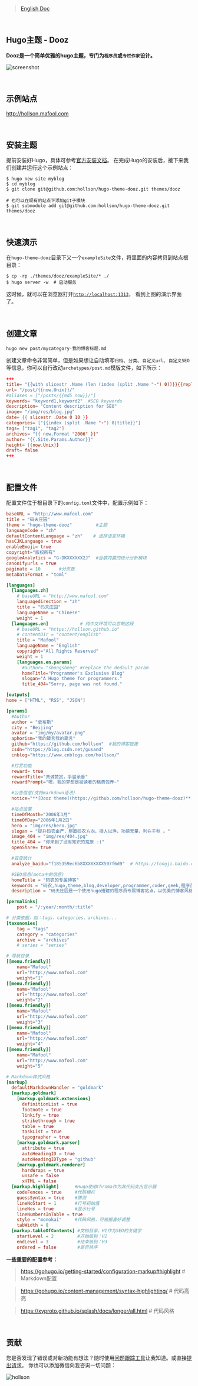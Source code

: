 > [English Doc](./README.md)

<br/>

## Hugo主题 - Dooz
**Dooz是一个简单优雅的hugo主题，专门为`程序员`或`专栏作家`设计。**

![screenshot](static/tmp/screenshot.jpg)

<br/>

## 示例站点
http://hollson.mafool.com


<br/>

## 安装主题
提前安装好Hugo，具体可参考[官方安装文档](https://gohugo.io/getting-started/installing/)。
在完成Hugo的安装后，接下来我们创建并运行这个示例站点：

```shell
$ hugo new site myblog 
$ cd myblog
$ git clone git@github.com:hollson/hugo-theme-dooz.git themes/dooz

# 也可以在现有的站点下添加git子模块
$ git submodule add git@github.com:hollson/hugo-theme-dooz.git themes/dooz
```

<br/>


## 快速演示

在`hugo-theme-dooz`目录下又一个`exampleSite`文件，将里面的内容拷贝到站点根目录：
```shell
$ cp -rp ./themes/dooz/exampleSite/* ./
$ hugo server -w  # 启动服务
```
这时候，就可以在浏览器打开[`http://localhost:1313`](http://localhost:1313)， 看到上图的演示界面了。

<br/>

## 创建文章
```shell
hugo new post/mycategory-我的博客标题.md
```
创建文章命令非常简单，但是如果想让自动填写`归档`、`分类`、`自定义url`、`自定义SEO`等信息，你可以自行改动`archetypes/post.md`模版文件，如下所示：

```toml
+++
title= "{{with slicestr .Name (len (index (split .Name "-") 0))}}{{replace . "-" " "|strings.TrimLeft " "|title}}{{end}}"
url= "/post/{{now.Unix}}/"
#aliases = ["/posts/{{md5 now}}/"]
keywords= "keyword1,keyword2"  #SEO keywords
description= "Content description for SEO"
image= "/img/res/blog.jpg"
date= {{ slicestr .Date 0 10 }}
categories= ["{{index (split .Name "-") 0|title}}"]
tags= ["tag1", "tag2"]
archives= "{{ now.Format "2006" }}"
author= "{{.Site.Params.Author}}"
height= {{now.Unix}}
draft= false
+++
```

<br/>

## 配置文件
配置文件位于根目录下的`config.toml`文件中，配置示例如下：
```toml
baseURL = "http://www.mafool.com"
title = "码夫庄园"
theme = "hugo-theme-dooz"         #主题
languageCode = "zh"
defaultContentLanguage = "zh"    # 选择语言环境
hasCJKLanguage = true
enableEmoji= true
copyright="版权所有"
googleAnalytics = "G-DKXXXXXX2J"  #谷歌内置的统计分析模块
canonifyurls = true
paginate = 10       #分页数
metaDataFormat = "toml"

[languages]
  [languages.zh]
    # baseURL = "http://www.mafool.com"
    languagedirection = "zh"
    title = "码夫庄园"
    languageName = "Chinese"
    weight = 1
  [languages.en]            # 纯中文环境可以忽略这段
    # baseURL = "https://hollson.github.io"
    # contentDir = "content/english"    
    title = "Mafool"
    languageName = "English"
    copyright="All Rights Reserved"
    weight = 1    
    [languages.en.params]    
      #author= "shongsheng" #replace the dedault param    
      homeTitle="Programmer's Exclusive Blog"     
      slogan="A Hugo theme for programmers."    
      title_404="Sorry, page was not found."

[outputs]
home = ["HTML", "RSS", "JSON"]

[params]
  #Author
  author = "史布斯"
  city = "Beijing"
  avatar = "img/my/avatar.png"
  aphorism="我的箴言我的箴言"
  github="https://github.com/hollson"  #我的博客链接
  csdn="https://blog.csdn.net/gusand"
  cnblog="https://www.cnblogs.com/hollson/"

  #打赏功能 
  reward= true
  rewardTitle="真诚赞赏，手留余香"
  rewardPrompt="嗯，我的梦想是被读者的稿费包养~"

  #公告信息(支持markdown语法)
  notice="**[Dooz theme](https://github.com/hollson/hugo-theme-dooz)** updated, hurry up and experience it! `2020.03.22`"

  #站点设置
  timeOfMonth="2006年1月"
  timeOfDay="2006年1月2日"
  hero = "img/res/hero.jpg"
  slogan = "提升码农亩产，掰直码农方向，授人以渔，功德无量，利在千秋 。"
  image_404 = "img/res/404.jpg"
  title_404 = "你来到了没有知识的荒原 :("
  openShare= true

  #百度统计
  analyze_baidu="f185359ec6b8XXXXXXXX597f6d9"  # https://tongji.baidu.com/web/welcome/login

  #SEO信息(meta中的信息)
  homeTitle = "码农的专属博客"
  keywords = "码农,hugo,theme,blog,developer,programmer,coder,geek,程序员,主题,个人博客,github博客,golang,微服务"
  description = "码夫庄园是一个使用hugo搭建的程序员专属博客站点，以优美的博客风格，丰富的展现方式向广大程序员们传播最新的golang、docker、k8s、微服务、大数据、人工智能、等技术。"

[permalinks]
    post = "/:year/:month/:title"

# 分类依据，如：tags、categories、archives...
[taxonomies]
    tag = "tags"
    category = "categories"
    archive = "archives"
    # series = "series"

# 导航目录
[[menu.friendly]]
    name="Mafool"    
    url="http://www.mafool.com"    
    weight="1"
[[menu.friendly]]
    name="Mafool"    
    url="http://www.mafool.com"    
    weight="2"
[[menu.friendly]]
    name="Mafool"    
    url="http://www.mafool.com"    
    weight="3"    
[[menu.friendly]]
    name="Mafool"    
    url="http://www.mafool.com"    
    weight="4"
[[menu.friendly]]
    name="Mafool"    
    url="http://www.mafool.com"
    weight="5"

# Markdown样式风格
[markup]
  defaultMarkdownHandler = "goldmark"
  [markup.goldmark]
    [markup.goldmark.extensions]    
      definitionList = true    
      footnote = true    
      linkify = true    
      strikethrough = true    
      table = true    
      taskList = true    
      typographer = true    
    [markup.goldmark.parser]    
      attribute = true    
      autoHeadingID = true    
      autoHeadingIDType = "github"    
    [markup.goldmark.renderer]
      hardWraps = true
      unsafe = false    
      xHTML = false
  [markup.highlight]      #Hugo使用Chroma作为其代码突出显示器
    codeFences = true     #代码栅栏
    guessSyntax = true    #猜测
    lineNoStart = 1       #行号初始值
    lineNos = true        #显示行号
    lineNumbersInTable = true
    style = "monokai"     #代码风格，可根据喜好调整
    tabWidth = 8
  [markup.tableOfContents] #文档目录，H1作为SEO的关键字
    startLevel = 2         #开始级别：H2  
    endLevel = 3           #结束级别：H3
    ordered = false        #是否排序
```
**一些重要的配置参考：**
>  https://gohugo.io/getting-started/configuration-markup#highlight  # Markdown配置

>  https://gohugo.io/content-management/syntax-highlighting/   # 代码高亮

>  https://xyproto.github.io/splash/docs/longer/all.html  # 代码风格


<br/>

## 贡献
您是否发现了错误或对新功能有想法？随时使用[问题跟踪工具](https://github.com/hollson/hugo-theme-dooz/issues)让我知道。或直接[提出请求](https://github.com/hollson/hugo-theme-dooz/pulls)。 你也可以添加微信向我咨询一切问题：

![hollson](/static/img/reward/wechat.jpg)
